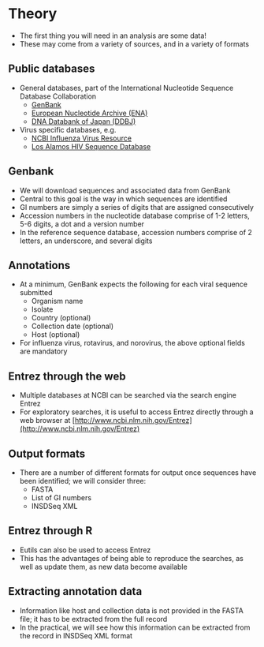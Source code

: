 # Theory

- The first thing you will need in an analysis are some data!
- These may come from a variety of sources, and in a variety of formats

## Public databases

- General databases, part of the International Nucleotide Sequence Database Collaboration
  - [GenBank](http://www.ncbi.nlm.nih.gov/genbank/)
  - [European Nucleotide Archive (ENA)](http://www.ebi.ac.uk/ena)
  - [DNA Databank of Japan (DDBJ)](http://www.ddbj.nig.ac.jp/)
- Virus specific databases, e.g.
  - [NCBI Influenza Virus Resource](http://www.ncbi.nlm.nih.gov/genomes/FLU/FLU.html)
  - [Los Alamos HIV Sequence Database](http://hiv-web.lanl.gov)

## Genbank

- We will download sequences and associated data from GenBank
- Central to this goal is the way in which sequences are identified
- GI numbers are simply a series of digits that are assigned consecutively
- Accession numbers in the nucleotide database comprise of 1-2 letters, 5-6 digits, a dot and a version number
- In the reference sequence database, accession numbers comprise of 2 letters, an underscore, and several digits

## Annotations

- At a minimum, GenBank expects the following for each viral sequence submitted
  - Organism name
  - Isolate
  - Country (optional)
  - Collection date (optional)
  - Host (optional)
- For influenza virus, rotavirus, and norovirus, the above optional fields are mandatory

## Entrez through the web

- Multiple databases at NCBI can be searched via the search engine Entrez
- For exploratory searches, it is useful to access Entrez directly through a web browser at [http://www.ncbi.nlm.nih.gov/Entrez](http://www.ncbi.nlm.nih.gov/Entrez)

## Output formats

- There are a number of different formats for output once sequences have been identified; we will consider three:
  - FASTA
  - List of GI numbers
  - INSDSeq XML

## Entrez through R

- Eutils can also be used to access Entrez
- This has the advantages of being able to reproduce the searches, as well as update them, as new data become available

## Extracting annotation data

- Information like host and collection data is not provided in the FASTA file; it has to be extracted from the full record
- In the practical, we will see how this information can be extracted from the record in INSDSeq XML format
